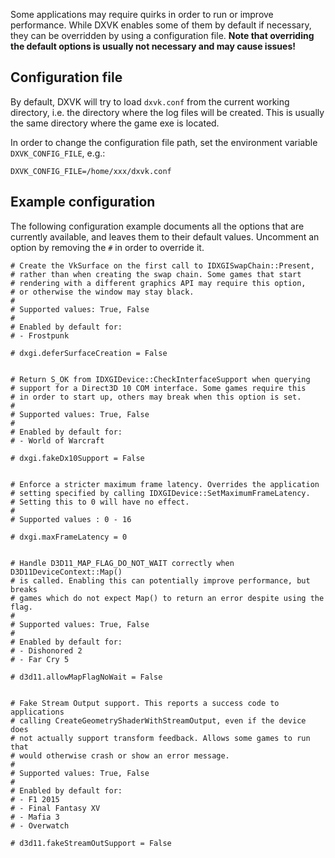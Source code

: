 Some applications may require quirks in order to run or improve performance. While DXVK enables some of them by default if necessary, they can be overridden by using a configuration file. **Note that overriding the default options is usually not necessary and may cause issues!**

## Configuration file
By default, DXVK will try to load `dxvk.conf` from the current working directory, i.e. the directory where the log files will be created. This is usually the same directory where the game exe is located.

In order to change the configuration file path, set the environment variable `DXVK_CONFIG_FILE`, e.g.:
```
DXVK_CONFIG_FILE=/home/xxx/dxvk.conf
```

## Example configuration
The following configuration example documents all the options that are currently available, and leaves them to their default values. Uncomment an option by removing the `#` in order to override it.
```
# Create the VkSurface on the first call to IDXGISwapChain::Present,
# rather than when creating the swap chain. Some games that start
# rendering with a different graphics API may require this option,
# or otherwise the window may stay black.
# 
# Supported values: True, False
# 
# Enabled by default for:
# - Frostpunk

# dxgi.deferSurfaceCreation = False


# Return S_OK from IDXGIDevice::CheckInterfaceSupport when querying
# support for a Direct3D 10 COM interface. Some games require this
# in order to start up, others may break when this option is set.
# 
# Supported values: True, False
# 
# Enabled by default for:
# - World of Warcraft

# dxgi.fakeDx10Support = False


# Enforce a stricter maximum frame latency. Overrides the application
# setting specified by calling IDXGIDevice::SetMaximumFrameLatency.
# Setting this to 0 will have no effect.
# 
# Supported values : 0 - 16

# dxgi.maxFrameLatency = 0


# Handle D3D11_MAP_FLAG_DO_NOT_WAIT correctly when D3D11DeviceContext::Map()
# is called. Enabling this can potentially improve performance, but breaks
# games which do not expect Map() to return an error despite using the flag.
# 
# Supported values: True, False
#
# Enabled by default for:
# - Dishonored 2
# - Far Cry 5

# d3d11.allowMapFlagNoWait = False


# Fake Stream Output support. This reports a success code to applications
# calling CreateGeometryShaderWithStreamOutput, even if the device does
# not actually support transform feedback. Allows some games to run that
# would otherwise crash or show an error message.
#
# Supported values: True, False
#
# Enabled by default for:
# - F1 2015
# - Final Fantasy XV
# - Mafia 3
# - Overwatch

# d3d11.fakeStreamOutSupport = False
```
